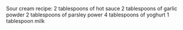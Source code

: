 Sour cream recipe:
2 tablespoons of hot sauce
2 tablespoons of garlic powder
2 tablespoons of parsley power
4 tablespoons of yoghurt
1 tablespoon milk
